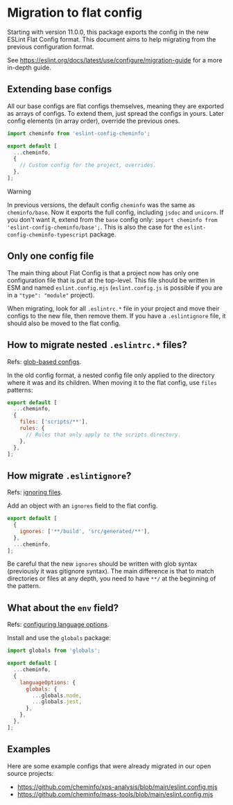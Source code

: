 # Migration to flat config

Starting with version 11.0.0, this package exports the config in the new ESLint Flat Config format.
This document aims to help migrating from the previous configuration format.

See https://eslint.org/docs/latest/use/configure/migration-guide for a more in-depth guide.

## Extending base configs

All our base configs are flat configs themselves, meaning they are exported as arrays of configs.
To extend them, just spread the configs in yours.
Later config elements (in array order), override the previous ones.

```js
import cheminfo from 'eslint-config-cheminfo';

export default [
  ...cheminfo,
  {
    // Custom config for the project, overrides.
  },
];
```

> [!WARNING]  
> In previous versions, the default config `cheminfo` was the same as `cheminfo/base`.
> Now it exports the full config, including `jsdoc` and `unicorn`.
> If you don't want it, extend from the `base` config only: `import cheminfo from 'eslint-config-cheminfo/base';`.
> This is also the case for the `eslint-config-cheminfo-typescript` package.

## Only one config file

The main thing about Flat Config is that a project now has only one configuration file that is put at the top-level.
This file should be written in ESM and named `eslint.config.mjs` (`eslint.config.js` is possible if you are in a `"type": "module"` project).

When migrating, look for all `.eslintrc.*` file in your project and move their configs to the new file, then remove them. If you have a `.eslintignore` file,
it should also be moved to the flat config.

## How to migrate nested `.eslintrc.*` files?

Refs: [glob-based configs](https://eslint.org/docs/latest/use/configure/migration-guide#glob-based-configs).

In the old config format, a nested config file only applied to the directory where it was and its children.
When moving it to the flat config, use `files` patterns:

```js
export default [
  ...cheminfo,
  {
    files: ['scripts/**'],
    rules: {
      // Rules that only apply to the scripts directory.
    },
  },
];
```

## How migrate `.eslintignore`?

Refs: [ignoring files](https://eslint.org/docs/latest/use/configure/migration-guide#ignoring-files).

Add an object with an `ignores` field to the flat config.

```js
export default [
  {
    ignores: ['**/build', 'src/generated/**'],
  },
  ...cheminfo,
];
```

Be careful that the new `ignores` should be written with glob syntax (previously it was gitignore syntax).
The main difference is that to match directories or files at any depth, you need to have `**/` at the beginning of the pattern.

## What about the `env` field?

Refs: [configuring language options](https://eslint.org/docs/latest/use/configure/migration-guide#configuring-language-options).

Install and use the `globals` package:

```js
import globals from 'globals';

export default [
  ...cheminfo,
  {
    languageOptions: {
      globals: {
        ...globals.node,
        ...globals.jest,
      },
    },
  },
];
```

## Examples

Here are some example configs that were already migrated in our open source projects:

- https://github.com/cheminfo/xps-analysis/blob/main/eslint.config.mjs
- https://github.com/cheminfo/mass-tools/blob/main/eslint.config.mjs
